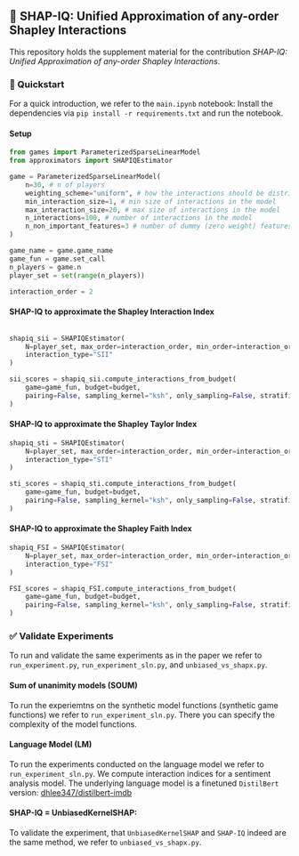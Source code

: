 ## 📄 SHAP-IQ: Unified Approximation of any-order Shapley Interactions
This repository holds the supplement material for the contribution _SHAP-IQ: Unified Approximation of any-order Shapley Interactions_.

### 🚀 Quickstart
For a quick introduction, we refer to the `main.ipynb` notebook:
Install the dependencies via `pip install -r requirements.txt` and run the notebook.

#### Setup
```python
from games import ParameterizedSparseLinearModel
from approximators import SHAPIQEstimator

game = ParameterizedSparseLinearModel(
    n=30, # n of players
    weighting_scheme="uniform", # how the interactions should be distributed over the subset sizes
    min_interaction_size=1, # min size of interactions in the model
    max_interaction_size=20, # max size of interactions in the model
    n_interactions=100, # number of interactions in the model
    n_non_important_features=3 # number of dummy (zero weight) features, which will also not be part of the interactions
)

game_name = game.game_name
game_fun = game.set_call
n_players = game.n
player_set = set(range(n_players))

interaction_order = 2
```

#### SHAP-IQ to approximate the Shapley Interaction Index

```python

shapiq_sii = SHAPIQEstimator(
    N=player_set, max_order=interaction_order, min_order=interaction_order,
    interaction_type="SII"
)

sii_scores = shapiq_sii.compute_interactions_from_budget(
    game=game_fun, budget=budget,
    pairing=False, sampling_kernel="ksh", only_sampling=False, stratification=False
)
```
#### SHAP-IQ to approximate the Shapley Taylor Index

```python
shapiq_sti = SHAPIQEstimator(
    N=player_set, max_order=interaction_order, min_order=interaction_order,
    interaction_type="STI"
)

sti_scores = shapiq_sti.compute_interactions_from_budget(
    game=game_fun, budget=budget,
    pairing=False, sampling_kernel="ksh", only_sampling=False, stratification=False
) 
```
#### SHAP-IQ to approximate the Shapley Faith Index

```python
shapiq_FSI = SHAPIQEstimator(
    N=player_set, max_order=interaction_order, min_order=interaction_order,
    interaction_type="FSI"
)

FSI_scores = shapiq_FSI.compute_interactions_from_budget(
    game=game_fun, budget=budget,
    pairing=False, sampling_kernel="ksh", only_sampling=False, stratification=False
)
```

### ✅ Validate Experiments

To run and validate the same experiments as in the paper we refer to `run_experiment.py`, `run_experiment_sln.py`, and `unbiased_vs_shapx.py`.

#### Sum of unanimity models (SOUM)
To run the experiemtns on the synthetic model functions (synthetic game functions) we refer to `run_experiment_sln.py`. 
There you can specify the complexity of the model functions.

#### Language Model (LM)
To run the experiments conducted on the language model we refer to `run_experiment_sln.py`.
We compute interaction indices for a sentiment analysis model. 
The underlying language model is a finetuned `DistilBert` version: [dhlee347/distilbert-imdb](https://huggingface.co/dhlee347/distilbert-imdb)

#### SHAP-IQ =  UnbiasedKernelSHAP:
To validate the experiment, that `UnbiasedKernelSHAP` and `SHAP-IQ` indeed are the same method, we refer to `unbiased_vs_shapx.py`.
